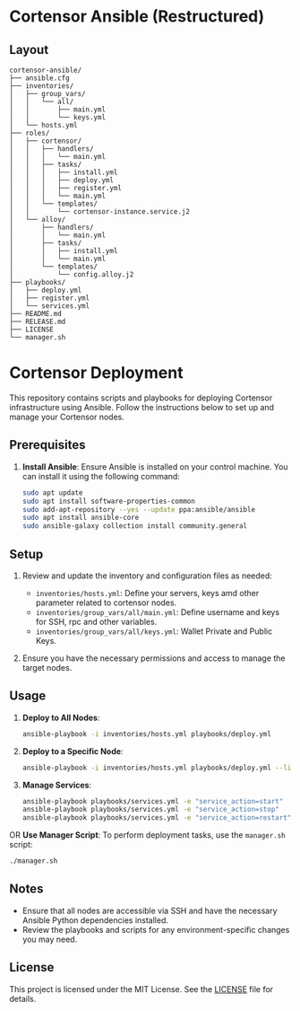 # Cortensor Ansible (Restructured)

## Layout
```
cortensor-ansible/
├── ansible.cfg
├── inventories/
│   ├── group_vars/
│   │   └── all/
│   │       ├── main.yml
│   │       └── keys.yml
│   └── hosts.yml
├── roles/
│   ├── cortensor/
│   │   ├── handlers/
│   │   │   └── main.yml
│   │   ├── tasks/
│   │   │   ├── install.yml
│   │   │   ├── deploy.yml
│   │   │   ├── register.yml
│   │   │   └── main.yml
│   │   └── templates/
│   │       └── cortensor-instance.service.j2
│   └── alloy/
│       ├── handlers/
│       │   └── main.yml
│       ├── tasks/
│       │   ├── install.yml
│       │   └── main.yml
│       └── templates/
│           └── config.alloy.j2
├── playbooks/
│   ├── deploy.yml
│   ├── register.yml
│   └── services.yml
├── README.md
├── RELEASE.md
├── LICENSE
└── manager.sh
```

# Cortensor Deployment

This repository contains scripts and playbooks for deploying Cortensor infrastructure using Ansible. Follow the instructions below to set up and manage your Cortensor nodes.

## Prerequisites

1. **Install Ansible**: Ensure Ansible is installed on your control machine. You can install it using the following command:
   ```bash
   sudo apt update
   sudo apt install software-properties-common
   sudo add-apt-repository --yes --update ppa:ansible/ansible
   sudo apt install ansible-core
   sudo ansible-galaxy collection install community.general
   ```

## Setup

1. Review and update the inventory and configuration files as needed:
   - `inventories/hosts.yml`: Define your servers, keys amd other parameter related to cortensor nodes.
   - `inventories/group_vars/all/main.yml`: Define username and keys for SSH, rpc and other variables.
   - `inventories/group_vars/all/keys.yml`: Wallet Private and Public Keys.

2. Ensure you have the necessary permissions and access to manage the target nodes.

## Usage

1. **Deploy to All Nodes**:
   ```bash
   ansible-playbook -i inventories/hosts.yml playbooks/deploy.yml
   ```

2. **Deploy to a Specific Node**:
   ```bash
   ansible-playbook -i inventories/hosts.yml playbooks/deploy.yml --limit node1
   ```

3. **Manage Services**:
   ```bash
   ansible-playbook playbooks/services.yml -e "service_action=start"
   ansible-playbook playbooks/services.yml -e "service_action=stop"
   ansible-playbook playbooks/services.yml -e "service_action=restart"
   ```

OR **Use Manager Script**: To perform deployment tasks, use the `manager.sh` script:
   ```bash
   ./manager.sh
   ```

## Notes

- Ensure that all nodes are accessible via SSH and have the necessary Ansible Python dependencies installed.
- Review the playbooks and scripts for any environment-specific changes you may need.

## License

This project is licensed under the MIT License. See the [LICENSE](LICENSE) file for details.
